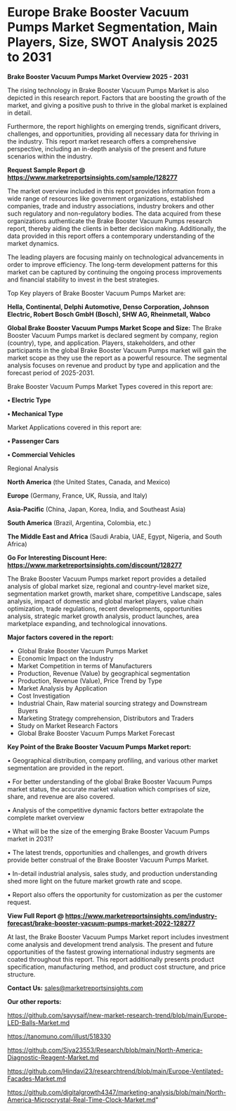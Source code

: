 # Europe Brake Booster Vacuum Pumps Market Segmentation, Main Players, Size, SWOT Analysis 2025 to 2031

<Strong> Brake Booster Vacuum Pumps Market Overview 2025 - 2031</strong>

The rising technology in Brake Booster Vacuum Pumps Market is also depicted in this research report. Factors that are boosting the growth of the market, and giving a positive push to thrive in the global market is explained in detail.

Furthermore, the report highlights on emerging trends, significant drivers, challenges, and opportunities, providing all necessary data for thriving in the industry. This report market research offers a comprehensive perspective, including an in-depth analysis of the present and future scenarios within the industry.

<strong>Request Sample Report @ <a href=https://www.marketreportsinsights.com/sample/128277>https://www.marketreportsinsights.com/sample/128277</a></strong>

The market overview included in this report provides information from a wide range of resources like government organizations, established companies, trade and industry associations, industry brokers and other such regulatory and non-regulatory bodies. The data acquired from these organizations authenticate the Brake Booster Vacuum Pumps research report, thereby aiding the clients in better decision making. Additionally, the data provided in this report offers a contemporary understanding of the market dynamics.

The leading players are focusing mainly on technological advancements in order to improve efficiency. The long-term development patterns for this market can be captured by continuing the ongoing process improvements and financial stability to invest in the best strategies.

Top Key players of Brake Booster Vacuum Pumps Market are:

<strong>Hella, Continental, Delphi Automotive, Denso Corporation, Johnson Electric, Robert Bosch GmbH (Bosch), SHW AG, Rheinmetall, Wabco</strong>

<strong><b>Global Brake Booster Vacuum Pumps Market Scope and Size:</b></strong>
The Brake Booster Vacuum Pumps market is declared segment by company, region (country), type, and application. Players, stakeholders, and other participants in the global Brake Booster Vacuum Pumps market will gain the market scope as they use the report as a powerful resource. The segmental analysis focuses on revenue and product by type and application and the forecast period of 2025-2031.

Brake Booster Vacuum Pumps Market Types covered in this report are:

<strong>• Electric Type

• Mechanical Type</strong>

Market Applications covered in this report are:

<strong>• Passenger Cars

• Commercial Vehicles</strong> 

Regional Analysis

<strong>North America</strong> (the United States, Canada, and Mexico)

<strong>Europe</strong> (Germany, France, UK, Russia, and Italy)

<strong>Asia-Pacific</strong> (China, Japan, Korea, India, and Southeast Asia)

<strong>South America</strong> (Brazil, Argentina, Colombia, etc.)

<strong>The Middle East and Africa</strong> (Saudi Arabia, UAE, Egypt, Nigeria, and South Africa)

<strong>Go For Interesting Discount Here: <a href=https://www.marketreportsinsights.com/discount/128277>https://www.marketreportsinsights.com/discount/128277</a></strong>

The Brake Booster Vacuum Pumps market report provides a detailed analysis of global market size, regional and country-level market size, segmentation market growth, market share, competitive Landscape, sales analysis, impact of domestic and global market players, value chain optimization, trade regulations, recent developments, opportunities analysis, strategic market growth analysis, product launches, area marketplace expanding, and technological innovations.

<strong><b>Major factors covered in the report:</b></strong>
<ul>
  <li>Global Brake Booster Vacuum Pumps Market </li>
  <li>Economic Impact on the Industry</li>
  <li>Market Competition in terms of Manufacturers</li>
  <li>Production, Revenue (Value) by geographical segmentation</li>
  <li>Production, Revenue (Value), Price Trend by Type</li>
  <li>Market Analysis by Application</li>
  <li>Cost Investigation</li>
  <li>Industrial Chain, Raw material sourcing strategy and Downstream Buyers</li>
  <li>Marketing Strategy comprehension, Distributors and Traders</li>
  <li>Study on Market Research Factors</li>
  <li>Global Brake Booster Vacuum Pumps Market Forecast</li>
</ul>

<strong><b>Key Point of the Brake Booster Vacuum Pumps Market report:</b></strong>

• Geographical distribution, company profiling, and various other market segmentation are provided in the report.

• For better understanding of the global Brake Booster Vacuum Pumps market status, the accurate market valuation which comprises of size, share, and revenue are also covered.

• Analysis of the competitive dynamic factors better extrapolate the complete market overview

• What will be the size of the emerging Brake Booster Vacuum Pumps market in 2031?

• The latest trends, opportunities and challenges, and growth drivers provide better construal of the Brake Booster Vacuum Pumps Market.

• In-detail industrial analysis, sales study, and production understanding shed more light on the future market growth rate and scope.

• Report also offers the opportunity for customization as per the customer request.

<strong><b>View Full Report @ <a href=https://www.marketreportsinsights.com/industry-forecast/brake-booster-vacuum-pumps-market-2022-128277>https://www.marketreportsinsights.com/industry-forecast/brake-booster-vacuum-pumps-market-2022-128277</a></b></strong>


At last, the Brake Booster Vacuum Pumps Market report includes investment come analysis and development trend analysis. The present and future opportunities of the fastest growing international industry segments are coated throughout this report. This report additionally presents product specification, manufacturing method, and product cost structure, and price structure.

<strong>Contact Us:</strong>
sales@marketreportsinsights.com

<strong>Our other reports:</strong>

<a href=https://github.com/sayysaif/new-market-research-trend/blob/main/Europe-LED-Balls-Market.md>https://github.com/sayysaif/new-market-research-trend/blob/main/Europe-LED-Balls-Market.md</a>

<a href=https://tanomuno.com/illust/518330>https://tanomuno.com/illust/518330</a>

<a href=https://github.com/Siya23553/Research/blob/main/North-America-Diagnostic-Reagent-Market.md>https://github.com/Siya23553/Research/blob/main/North-America-Diagnostic-Reagent-Market.md</a>

<a href=https://github.com/Hindavi23/researchtrend/blob/main/Europe-Ventilated-Facades-Market.md>https://github.com/Hindavi23/researchtrend/blob/main/Europe-Ventilated-Facades-Market.md</a>

<a href=https://github.com/digitalgrowth4347/marketing-analysis/blob/main/North-America-Microcrystal-Real-Time-Clock-Market.md>https://github.com/digitalgrowth4347/marketing-analysis/blob/main/North-America-Microcrystal-Real-Time-Clock-Market.md</a>"
